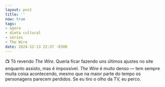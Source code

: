 ```yaml
---
layout: post
title: ''
now: true
tags:
- agora
- dieta cultural
- séries
- The Wire
date: 2024-12-13 22:37 -0300
---
```

📺 Tô revendo _The Wire_. Queria ficar fazendo uns últimos ajustes no site enquanto assisto, mas é impossível. _The Wire_ é muito denso — tem sempre muita coisa acontecendo, mesmo que na maior parte do tempo os personagens parecem perdidos. Se eu tiro o olho da TV, eu perco.
